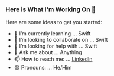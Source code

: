 ### Here is What I'm Working On 👋

Here are some ideas to get you started:

- 🌱 I’m currently learning ... Swift
- 👯 I’m looking to collaborate on ... Swift
- 🤔 I’m looking for help with ... Swift
- 💬 Ask me about ... Anything
- 📫 How to reach me: ... [LinkedIn](https://www.linkedin.com/in/renaldinf)
- 😄 Pronouns: ... He/Him
